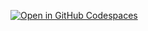 [![Open in GitHub Codespaces](https://github.com/codespaces/badge.svg)](https://codespaces.new/rudebono/elixir-codespaces-example)
